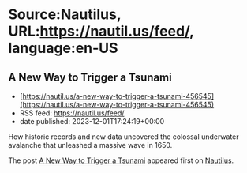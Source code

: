 # Source:Nautilus, URL:https://nautil.us/feed/, language:en-US

## A New Way to Trigger a Tsunami
 - [https://nautil.us/a-new-way-to-trigger-a-tsunami-456545](https://nautil.us/a-new-way-to-trigger-a-tsunami-456545)
 - RSS feed: https://nautil.us/feed/
 - date published: 2023-12-01T17:24:19+00:00

<p>How historic records and new data uncovered the colossal underwater avalanche that unleashed a massive wave in 1650.</p>
<p>The post <a href="https://nautil.us/a-new-way-to-trigger-a-tsunami-456545/">A New Way to Trigger a Tsunami</a> appeared first on <a href="https://nautil.us">Nautilus</a>.</p>

